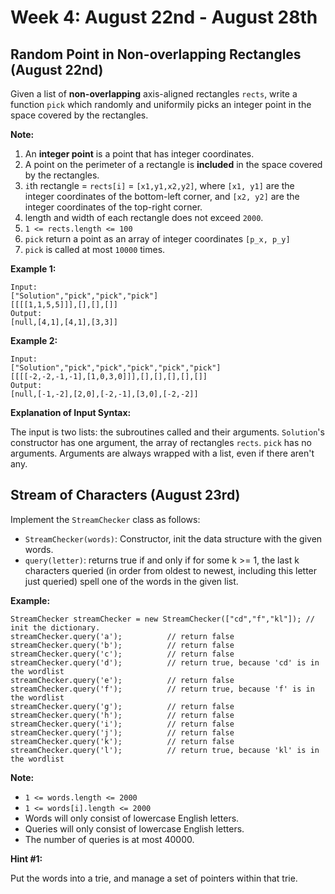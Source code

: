 # Week 4: August 22nd - August 28th

## Random Point in Non-overlapping Rectangles (August 22nd)

Given a list of **non-overlapping** axis-aligned rectangles `rects`, write a function `pick` which randomly and uniformily picks an integer point in the space covered by the rectangles.

**Note:**

1. An **integer point** is a point that has integer coordinates. 
2. A point on the perimeter of a rectangle is **included** in the space covered by the rectangles. 
3. `i`th rectangle = `rects[i]` = `[x1,y1,x2,y2]`, where `[x1, y1]` are the integer coordinates of the bottom-left corner, and `[x2, y2]` are the integer coordinates of the top-right corner.
4. length and width of each rectangle does not exceed `2000`.
5. `1 <= rects.length <= 100`
6. `pick` return a point as an array of integer coordinates `[p_x, p_y]`
7. `pick` is called at most `10000` times.

**Example 1:**

```
Input: 
["Solution","pick","pick","pick"]
[[[[1,1,5,5]]],[],[],[]]
Output: 
[null,[4,1],[4,1],[3,3]]
```

**Example 2:**

```
Input: 
["Solution","pick","pick","pick","pick","pick"]
[[[[-2,-2,-1,-1],[1,0,3,0]]],[],[],[],[],[]]
Output: 
[null,[-1,-2],[2,0],[-2,-1],[3,0],[-2,-2]]
```

**Explanation of Input Syntax:**

The input is two lists: the subroutines called and their arguments. `Solution`'s constructor has one argument, the array of rectangles `rects`. `pick` has no arguments. Arguments are always wrapped with a list, even if there aren't any.

## Stream of Characters (August 23rd)

Implement the `StreamChecker` class as follows:

- `StreamChecker(words)`: Constructor, init the data structure with the given words.
- `query(letter)`: returns true if and only if for some k >= 1, the last k characters queried (in order from oldest to newest, including this letter just queried) spell one of the words in the given list.

**Example:**

```
StreamChecker streamChecker = new StreamChecker(["cd","f","kl"]); // init the dictionary.
streamChecker.query('a');          // return false
streamChecker.query('b');          // return false
streamChecker.query('c');          // return false
streamChecker.query('d');          // return true, because 'cd' is in the wordlist
streamChecker.query('e');          // return false
streamChecker.query('f');          // return true, because 'f' is in the wordlist
streamChecker.query('g');          // return false
streamChecker.query('h');          // return false
streamChecker.query('i');          // return false
streamChecker.query('j');          // return false
streamChecker.query('k');          // return false
streamChecker.query('l');          // return true, because 'kl' is in the wordlist
```

**Note:**

- `1 <= words.length <= 2000`
- `1 <= words[i].length <= 2000`
- Words will only consist of lowercase English letters.
- Queries will only consist of lowercase English letters.
- The number of queries is at most 40000.

**Hint #1:**

Put the words into a trie, and manage a set of pointers within that trie.